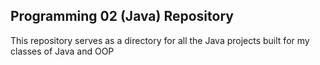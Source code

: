 <h2>Programming 02 (Java) Repository</h2>
<p>This repository serves as a directory for all the Java projects built for my classes of Java and OOP</p>

